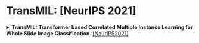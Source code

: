 # TransMIL: [NeurIPS 2021]

<details>
<summary>
    <b>TransMIL: Transformer based Correlated Multiple Instance Learning for Whole Slide Image Classification</b>. <a href="https://proceedings.neurips.cc/paper/2021/file/10c272d06794d3e5785d5e7c5356e9ff-Paper.pdf" target="blank">[NeurIPS2021]</a>
</summary>

## Data Preprocess

we follow the CLAM's WSI processing solution (https://github.com/mahmoodlab/CLAM)

CLAM预处理，前景背景分割，ResNet50提取patch特征，每张图像保存为一个.pt文件。
利用生成的csv列表，训练集随机划分5折（训练集和验证集），测试集固定不变，保存划分结果至dataset_csv/camelyon16。

## Installation

- Windows 10
- NVIDIA GPU (Tested on a single Nvidia GeForce GTX 1080 Ti)
- Python (3.8.18), h5py (3.10.0), opencv-python (4.2.0.34), PyTorch (2.2.1), torchvision (0.17.1+cu118), pytorch-lightning (1.2.3).

## Reference

- If you found our work useful in your research, please consider citing our works(s) at:

```tex

@article{shao2021transmil,
  title={Transmil: Transformer based correlated multiple instance learning for whole slide image classification},
  author={Shao, Zhuchen and Bian, Hao and Chen, Yang and Wang, Yifeng and Zhang, Jian and Ji, Xiangyang and others},
  journal={Advances in Neural Information Processing Systems},
  volume={34},
  pages={2136--2147},
  year={2021}
}


```

© This code is made available under the GPLv3 License and is available for non-commercial academic purposes.
